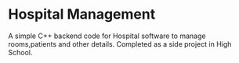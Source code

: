 # Hospital Management
A simple C++ backend code for Hospital software to manage rooms,patients and other details. Completed as a side project in High School.
